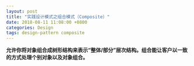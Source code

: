 ```yaml
---
layout: post
title: "实践设计模式之组合模式（Composite）"
date: 2018-08-11 11:08:00 +0800
categories: Design
tags: design-pattern composite
---
```


**允许你将对象组合成树形结构来表示“整体/部分”层次结构。组合能让客户以一致的方式处理个别对象以及对象组合。**